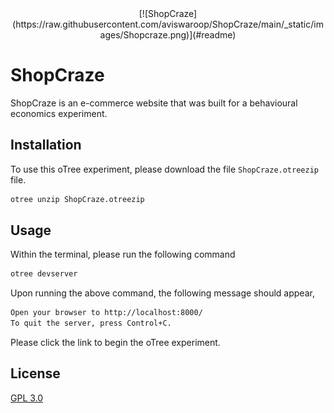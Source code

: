 <div align="center">
[![ShopCraze](https://raw.githubusercontent.com/aviswaroop/ShopCraze/main/_static/images/Shopcraze.png)](#readme)
</div>

# ShopCraze
ShopCraze is an e-commerce website that was built for a behavioural economics experiment.

## Installation
To use this oTree experiment, please download the file `ShopCraze.otreezip` file.

```bash
otree unzip ShopCraze.otreezip
```

## Usage
Within the terminal, please run the following command

```bash
otree devserver
```

Upon running the above command, the following message should appear,
```bash
Open your browser to http://localhost:8000/
To quit the server, press Control+C.
``` 

Please click the link to begin the oTree experiment.

## License
[GPL 3.0](https://choosealicense.com/licenses/gpl-3.0/)
